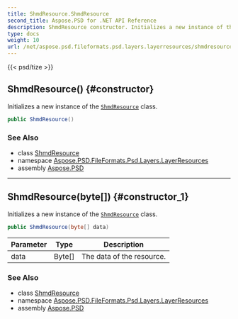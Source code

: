 ```yaml
---
title: ShmdResource.ShmdResource
second_title: Aspose.PSD for .NET API Reference
description: ShmdResource constructor. Initializes a new instance of the ShmdResource class
type: docs
weight: 10
url: /net/aspose.psd.fileformats.psd.layers.layerresources/shmdresource/shmdresource/
---
```

{{< psd/tize >}}
## ShmdResource() {#constructor}

Initializes a new instance of the [`ShmdResource`](../) class.

```csharp
public ShmdResource()
```

### See Also

* class [ShmdResource](../)
* namespace [Aspose.PSD.FileFormats.Psd.Layers.LayerResources](../../shmdresource/)
* assembly [Aspose.PSD](../../../)

---

## ShmdResource(byte[]) {#constructor_1}

Initializes a new instance of the [`ShmdResource`](../) class.

```csharp
public ShmdResource(byte[] data)
```

| Parameter | Type | Description |
| --- | --- | --- |
| data | Byte[] | The data of the resource. |

### See Also

* class [ShmdResource](../)
* namespace [Aspose.PSD.FileFormats.Psd.Layers.LayerResources](../../shmdresource/)
* assembly [Aspose.PSD](../../../)


